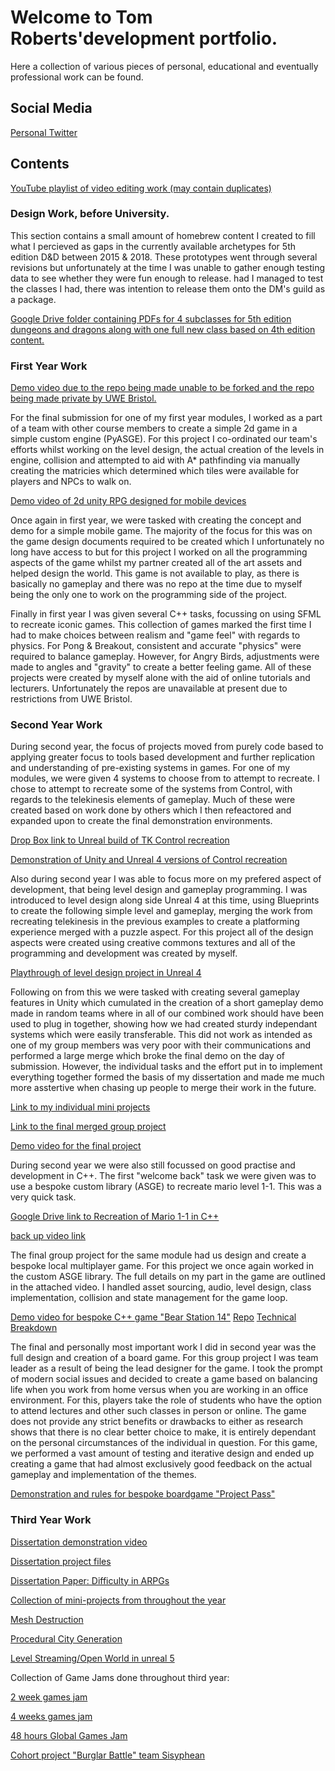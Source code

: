 # Welcome to Tom Roberts'development portfolio.

Here a collection of various pieces of personal, educational and eventually professional work can be found.  

## Social Media

[Personal Twitter](https://twitter.com/IFlyDragons)

## Contents 

[YouTube playlist of video editing work (may contain duplicates)](https://youtube.com/playlist?list=PLsT8UXjJti2n28ronytUPk1iEy9ZyAije)

### Design Work, before University.
This section contains a small amount of homebrew content I created to fill what I percieved as gaps in the currently available archetypes for 5th edition D&D between 2015 & 2018. These prototypes went through several revisions but unfortunately at the time I was unable to gather enough testing data to see whether they were fun enough to release. had I managed to test the classes I had, there was intention to release them onto the DM's guild as a package. 

[Google Drive folder containing PDFs for 4 subclasses for 5th edition dungeons and dragons along with one full new class based on 4th edition content.](https://drive.google.com/drive/folders/1j732x1iidEbH2WZgzBHxVbLKfUsIe0WO?usp=sharing) 

### First Year Work

[Demo video due to the repo being made unable to be forked and the repo being made private by UWE Bristol.](https://www.youtube.com/watch?v=gTmZxZgWoII&list=PLsT8UXjJti2k84J1OuAp-ilb48WAyA5gV&index=6)

For the final submission for one of my first year modules, I worked as a part of a team with other course members to create a simple 2d game in a simple custom engine (PyASGE). For this project I co-ordinated our team's efforts whilst working on the level design, the actual creation of the levels in engine, collision and attempted to aid with A* pathfinding via manually creating the matricies which determined which tiles were available for players and NPCs to walk on. 

[Demo video of 2d unity RPG designed for mobile devices](https://www.youtube.com/watch?v=IfC7bpkukTQ&list=PLsT8UXjJti2k84J1OuAp-ilb48WAyA5gV&index=7)

Once again in first year, we were tasked with creating the concept and demo for a simple mobile game. The majority of the focus for this was on the game design documents required to be created which I unfortunately no long have access to but for this project I worked on all the programming aspects of the game whilst my partner created all of the art assets and helped design the world. This game is not available to play, as there is basically no gameplay and there was no repo at the time due to myself being the only one to work on the programming side of the project. 

Finally in first year I was given several C++ tasks, focussing on using SFML to recreate iconic games. This collection of games marked the first time I had to make choices between realism and "game feel" with regards to physics. For Pong & Breakout, consistent and accurate "physics" were required to balance gameplay. However, for Angry Birds, adjustments were made to angles and "gravity" to create a better feeling game. All of these projects were created by myself alone with the aid of online tutorials and lecturers. Unfortunately the repos are unavailable at present due to restrictions from UWE Bristol. 

### Second Year Work

During second year, the focus of projects moved from purely code based to applying greater focus to tools based development and further replication and understanding of pre-existing systems in games. For one of my modules, we were given 4 systems to choose from to attempt to recreate. I chose to attempt to recreate some of the systems from Control, with regards to the telekinesis elements of gameplay. Much of these were created based on work done by others which I then refeactored and expanded upon to create the final demonstration environments. 

[Drop Box link to Unreal build of TK Control recreation](https://www.dropbox.com/sh/aw1t48z2pntc14o/AACVjE3ZYn3R4Dn1LCZLAmj_a?dl=0)

[Demonstration of Unity and Unreal 4 versions of Control recreation](https://youtu.be/8Ggg_PNKaGk?list=PLsT8UXjJti2k84J1OuAp-ilb48WAyA5gV)

Also during second year I was able to focus more on my prefered aspect of development, that being level design and gameplay programming. I was introduced to level design along side Unreal 4 at this time, using Blueprints to create the following simple level and gameplay, merging the work from recreating telekinesis in the previous examples to create a platforming experience merged with a puzzle aspect. For this project all of the design aspects were created using creative commons textures and all of the programming and development was created by myself. 

[Playthrough of level design project in Unreal 4](https://youtu.be/AONbg145O7Y?list=PLsT8UXjJti2k84J1OuAp-ilb48WAyA5gV) 

Following on from this we were tasked with creating several gameplay features in Unity which cumulated in the creation of a short gameplay demo made in random teams where in all of our combined work should have been used to plug in together, showing how we had created sturdy independant systems which were easily transferable. This did not work as intended as one of my group members was very poor with their communications and performed a large merge which broke the final demo on the day of submission. However, the individual tasks and the effort put in to implement everything together formed the basis of my dissertation and made me much more asstertive when chasing up people to merge their work in the future. 

[Link to my individual mini projects](https://github.com/TARoberts/GPP_Unity_Projects)

[Link to the final merged group project](https://github.com/TARoberts/GamePlayProgrammingGroup)

[Demo video for the final project](https://www.youtube.com/watch?v=0LFgKbAXJ5g)

During second year we were also still focussed on good practise and development in C++. The first "welcome back" task we were given was to use a bespoke custom library (ASGE) to recreate mario level 1-1. This was a very quick task. 

[Google Drive link to Recreation of Mario 1-1 in C++](https://drive.google.com/file/d/1y_VQtUVCHARXPTaGXt3pxocjQ-J0ClPG/view?usp=sharing)

[back up video link](https://youtu.be/fxMvfY7Wnfw?list=PLsT8UXjJti2k84J1OuAp-ilb48WAyA5gV) 

The final group project for the same module had us design and create a bespoke local multiplayer game. For this project we once again worked in the custom ASGE library. The full details on my part in the game are outlined in the attached video. I handled asset sourcing, audio, level design, class implementation, collision and state management for the game loop. 

[Demo video for bespoke C++ game "Bear Station 14"](https://www.youtube.com/watch?v=A_uymov8JyQ) 
[Repo](https://github.com/TARoberts/asgemovie-group-n-3)
[Technical Breakdown](https://www.youtube.com/watch?v=NadkB0bchz8)

The final and personally most important work I did in second year was the full design and creation of a board game. For this group project I was team leader as a result of being the lead designer for the game. I took the prompt of modern social issues and decided to create a game based on balancing life when you work from home versus when you are working in an office environment. For this, players take the role of students who have the option to attend lectures and other such classes in person or online. The game does not provide any strict benefits or drawbacks to either as research shows that there is no clear better choice to make, it is entirely dependant on the personal circumstances of the individual in question. For this game, we performed a vast amount of testing and iterative design and ended up creating a game that had almost exclusively good feedback on the actual gameplay and implementation of the themes. 

[Demonstration and rules for bespoke boardgame "Project Pass"](https://youtu.be/DoCdgVRuwkM?list=PLsT8UXjJti2n28ronytUPk1iEy9ZyAije)

### Third Year Work

[Dissertation demonstration video](https://youtu.be/rIk_ljmREXo?list=PLsT8UXjJti2n28ronytUPk1iEy9ZyAije)

[Dissertation project files](https://github.com/TARoberts/FinalYearProjectRPG)

[Dissertation Paper: Difficulty in ARPGs](https://drive.google.com/file/d/17Asc-3HEZcsymRpYXpdqrptjBLSJdFKg/view?usp=sharing)


[Collection of mini-projects from throughout the year](https://www.youtube.com/watch?v=AfVJmn4yAi4)

[Mesh Destruction](https://github.com/TARoberts/AT_MeshDestruction)

[Procedural City Generation](https://github.com/TARoberts/AT_Procedural_City)

[Level Streaming/Open World in unreal 5](https://github.com/TARoberts/AT_Open_World_Unreal)


Collection of Game Jams done throughout third year:

[2 week games jam](https://github.com/TARoberts/Splatari-2600)

[4 weeks games jam](https://github.com/TARoberts/CGD-NookJam-Sisphyean)

[48 hours Global Games Jam](https://github.com/TARoberts/SisypheanGamesJam)

[Cohort project "Burglar Battle" team Sisyphean](https://github.com/TARoberts/CGD-22-23-BurglarBattle/tree/Sisyphean-Dev)

